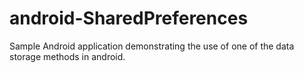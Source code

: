 # android-SharedPreferences
Sample Android application demonstrating the use of one of the data storage methods in android.
